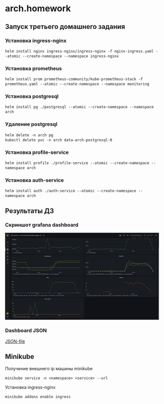 # arch.homework

## Запуск третьего домашнего задания

### Установка ingress-nginx

```
helm install nginx ingress-nginx/ingress-nginx -f nginx-ingress.yaml --atomic --create-namespace --namespace ingress-nginx
```

### Установка prometheus

```
helm install prom prometheus-community/kube-prometheus-stack -f prometheus.yaml --atomic --create-namespace --namespace monitoring
```

### Установка postgresql

```
helm install pg ./postgresql --atomic --create-namespace --namespace arch
```

### Удаление postgresql
```
helm delete -n arch pg
kubectl delete pvc -n arch data-arch-postgresql-0
```

### Установка profile-service

```
helm install profile ./profile-service --atomic --create-namespace --namespace arch
```

### Установка auth-service

```
helm install auth ./auth-service --atomic --create-namespace --namespace arch
```

## Результаты ДЗ

### Скриншот grafana dashboard

![Crud Dashboard](grafana-metrics.png "Crud dashboard")

### Dashboard JSON

[JSON-file](grafana-dashboard.json)

## Minikube

Получение внешнего ip машины minikube
```
minikube service -n <namespace> <service> --url
```

Установка ingress-nginx
```
minikube addons enable ingress
```


